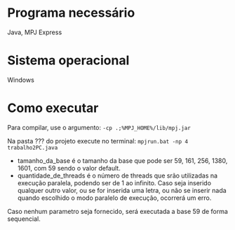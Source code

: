 # Programa necessário
Java, MPJ Express
# Sistema operacional
Windows
# Como executar
Para compilar, use o argumento:
`-cp .;%MPJ_HOME%/lib/mpj.jar`

Na pasta ??? do projeto execute no terminal:
`mpjrun.bat -np 4 trabalho2PC.java`

- tamanho_da_base é o tamanho da base que pode ser 59, 161, 256, 1380, 1601, com 59 sendo o valor default.
- quantidade_de_threads é o número de threads que srão utilizadas na execução paralela, podendo ser de 1 ao infinito. Caso seja inserido qualquer outro valor, ou se for inserida uma letra, ou não se inserir nada quando escolhido o modo paralelo de execução, ocorrerá um erro.

Caso nenhum parametro seja fornecido, será executada a base 59 de forma sequencial.